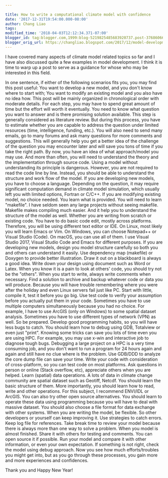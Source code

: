 ```yaml
---
 
title: How to write a computational climate model with confidence
date: '2017-12-31T19:54:00.000-08:00'
author: Chang Liao
tags:
modified_time: '2018-04-03T12:12:34.371-07:00'
blogger_id: tag:blogger.com,1999:blog-5219825485683920737.post-3768606601826938284
blogger_orig_url: https://changliao.blogspot.com/2017/12/model-development-001.html
---
```


I have covered many aspects of climate model related topics so far and I have also discussed quite a few examples in model development. I think it is time to warp up a post to serve as a guidance for whose who may be interested in this field.

In one sentence, if either of the following scenarios fits you, you may find this post useful:
You want to develop a new model, and you don't know where to start with;
You want to modify an existing model and you also have no idea how.
This post will be mainly organized in chronological order with moderate details. For each step, you may have to spend great amount of time but the effort will worth it eventually.
You need to know what question you want to answer and is there promising solution available. This step is generally considered as literature review. But during this process, you have to estimate whether you are capable to address the question under limited resources (time, intelligence, funding, etc.). 
You will also need to send many emails, go to many forums and ask many questions for more comments and suggestions. This will generally help you get a better idea of the challenge of the question you may encounter later and will save you tons of time if you take the right path.
By now, you have an idea of what approach/model you may use. And more than often, you will need to understand the theory and the implementation through source code. Using a model without understanding its principle is dangerous. However, you are not required to read the code line by line. Instead, you should be able to understand the structure and work flow of the model.
If you are developing new models, you have to choose a language. Depending on the question, it may require significant computation demand in climate model simulation, which usually left you with limited options, Fortran or C/C++.
If you are modifying existing model, no choice needed. You learn what is provided.
You will need to learn "makefile". I have seldom seen any large projects without seeing makefile. Makefile makes compiling much easier. And it help you to understand the structure of the model as well.
Whether you are writing from scratch or existing code. You have to do basic code edit, mostly across platforms. Therefore, you will be using different text editor or IDE. On Linux, most likely you will learn Emacs or Vim. On Windows, you can choose Notepad++ or Visual Studio (Code). On macOS, you can use all of them. I use Visual Studio 2017, Visual Studio Code and Emacs for different purposes. 
If you are developing new models, design you model structure carefully so both you and others can understand it easily. Use dependency map (makefile) or Doxygen to provide better illustration. Draw it out on a blackboard is always a good idea.
Write down your design using document such as Word or Latex. When you know it is a pain to look at others' code, you should try not be the "others".
When you start to write, always write comments when necessary.
Find a solution to archive and backup whatever code or data you will produce. Because you will have trouble remembering where you were after the holiday and even Linux servers fail just like PC.
Start with little, compile it, test it before you go big. Use test code to verify your assumption before you actually put them in your code.
Sometimes you have to use multiple computers simultaneously because you had no choice. For example, I have to use ArcGIS (only on Windows) to some spatial dataset analysis. Sometimes you have to use different types of network (VPN) as well. So be prepared.
Develop good programming habits, so you will have less bugs to catch.
You should learn how to debug using GDB, Totalview or even just "print". Knowing some tricks can save you lots of time even you are using HPC. For example, you may use x-win and interactive job to diagnose tough bugs. Debugging a large project on a HPC is a very time consuming job, and you don't want to run a program for 24 hours again and again and still have no clue where is the problem. Use GDB/DDD to analyze the core dump file can save your time.
Write your code with consideration of cross-platform, so you can test code on most platforms.
Ask questions in person or online (Stack overflow, etc), appreciate others when you are helped.
Learn (spatial) data operations. A lots of data in climate change community are spatial dataset such as Geotiff, Netcdf. You should learn the basic structure of them. More importantly, you should learn how to read, write and other operations. For this subject, I recommend ENVI/IDL or ArcGIS. You can also try other open source alternatives. You should learn to operate these data using programming because you will have to deal with massive dataset. You should also choose a file format for data exchange with other systems.
When you are writing the model, be flexible. So other developers or yourself can keep improving it.
Use strategies to catch errors. Keep log file for references.
Take break time to review your model because there is always more than one way to solve a problem.
When you model is almost finished. Share it with others for testing and comments. You can open source it if possible.
Run your model and compare it with other information, or even your own expectation. If something is not right, check the model using debug approach.
Now you see how much efforts/troubles you might get into, but as you go through these processes, you gain more and more experiences and confidences.

Thank you and Happy New Year!